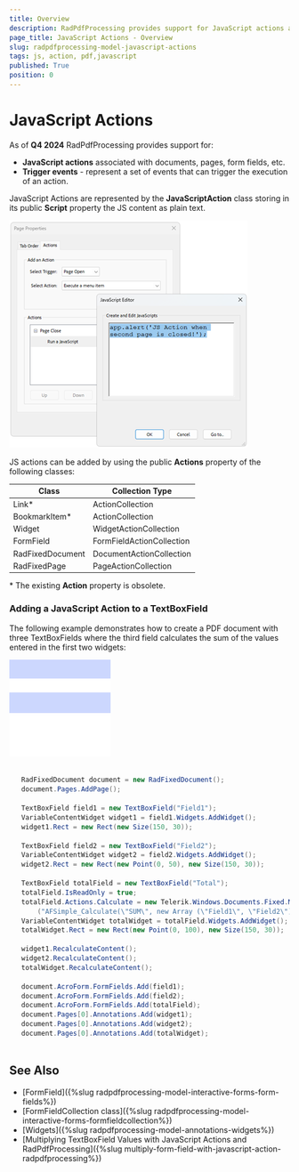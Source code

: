 ```yaml
---
title: Overview 
description: RadPdfProcessing provides support for JavaScript actions and trigger events.
page_title: JavaScript Actions - Overview  
slug: radpdfprocessing-model-javascript-actions 
tags: js, action, pdf,javascript
published: True
position: 0
---
```


# JavaScript Actions  

As of **Q4 2024** RadPdfProcessing provides support for:

*  **JavaScript actions** associated with documents, pages, form fields, etc.
*  **Trigger events** - represent a set of events that can trigger the execution of an action.

JavaScript Actions are represented by the **JavaScriptAction** class storing in its public **Script** property the JS content as plain text. 

![PdfProcessing JS Actions Overview](images/js-action-overview.png)  

JS actions can be added by using the public **Actions** property of the following classes: 

|Class|Collection Type|
|----|----|
|Link*|ActionCollection| 
|BookmarkItem*|ActionCollection|
|Widget|WidgetActionCollection| 
|FormField|FormFieldActionCollection|
|RadFixedDocument|DocumentActionCollection| 
|RadFixedPage|PageActionCollection|

\* The existing **Action** property is obsolete. 

### Adding a JavaScript Action to a TextBoxField

The following example demonstrates how to create a PDF document with three TextBoxFields where the third field calculates the sum of the values entered in the first two widgets:

![JS Action Sum FormField](images/js-action-sum-form-field.gif)   

```csharp

   RadFixedDocument document = new RadFixedDocument();
   document.Pages.AddPage();

   TextBoxField field1 = new TextBoxField("Field1");
   VariableContentWidget widget1 = field1.Widgets.AddWidget();
   widget1.Rect = new Rect(new Size(150, 30));

   TextBoxField field2 = new TextBoxField("Field2");
   VariableContentWidget widget2 = field2.Widgets.AddWidget();
   widget2.Rect = new Rect(new Point(0, 50), new Size(150, 30));

   TextBoxField totalField = new TextBoxField("Total");
   totalField.IsReadOnly = true;
   totalField.Actions.Calculate = new Telerik.Windows.Documents.Fixed.Model.Actions.JavaScriptAction
       ("AFSimple_Calculate(\"SUM\", new Array (\"Field1\", \"Field2\"));");
   VariableContentWidget totalWidget = totalField.Widgets.AddWidget();
   totalWidget.Rect = new Rect(new Point(0, 100), new Size(150, 30));

   widget1.RecalculateContent();
   widget2.RecalculateContent();
   totalWidget.RecalculateContent();

   document.AcroForm.FormFields.Add(field1);
   document.AcroForm.FormFields.Add(field2);
   document.AcroForm.FormFields.Add(totalField);
   document.Pages[0].Annotations.Add(widget1);
   document.Pages[0].Annotations.Add(widget2);
   document.Pages[0].Annotations.Add(totalWidget);
	 
```
 

## See Also

* [FormField]({%slug radpdfprocessing-model-interactive-forms-form-fields%})
* [FormFieldCollection class]({%slug radpdfprocessing-model-interactive-forms-formfieldcollection%})
* [Widgets]({%slug radpdfprocessing-model-annotations-widgets%}) 
* [Multiplying TextBoxField Values with JavaScript Actions and RadPdfProcessing]({%slug multiply-form-field-with-javascript-action-radpdfprocessing%})
